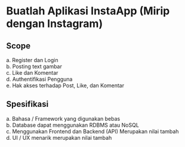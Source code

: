 # Buatlah Aplikasi InstaApp (Mirip dengan Instagram)

## Scope  
a. Register dan Login  
b. Posting text gambar  
c. Like dan Komentar  
d. Authentifikasi Pengguna  
e. Hak akses terhadap Post, Like, dan Komentar  

## Spesifikasi  
a. Bahasa / Framework yang digunakan bebas  
b. Database dapat menggunakan RDBMS atau NoSQL  
c. Menggunakan Frontend dan Backend (API) Merupakan nilai tambah  
d. UI / UX menarik merupakan nilai tambah  
